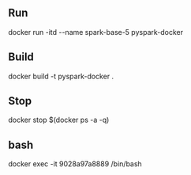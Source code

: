 ## Run
docker run -itd --name spark-base-5 pyspark-docker

## Build
docker build -t pyspark-docker .

## Stop
docker stop $(docker ps -a -q)   


## bash
docker exec -it  9028a97a8889 /bin/bash

